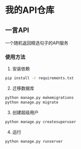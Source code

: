 # 我的API仓库

## 一言API

一个随机返回精选句子的API服务

### 使用方法
1. 安装依赖
```bash
pip install -r requirements.txt
```
2. 迁移数据库
```bash
python manage.py makemigrations
python manage.py migrate
```
3. 创建超级用户
```bash
python manage.py createsuperuser
```
4. 运行
```bash
python manage.py runserver
```